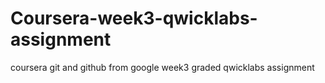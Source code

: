 # Coursera-week3-qwicklabs-assignment
coursera git and github from google week3 graded qwicklabs assignment
